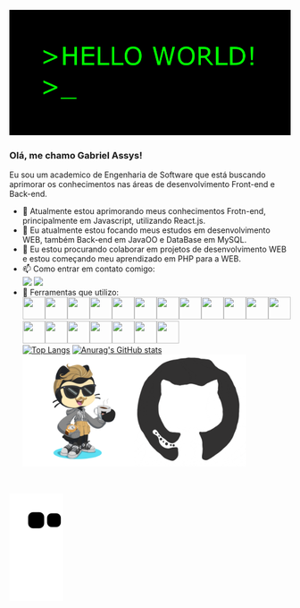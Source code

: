![gif](https://github.com/GABRIEL-ASSYS/Octocat/blob/main/68747470733a2f2f692e696d6775722e636f6d2f624841384b45372e676966.gif)
### Olá, me chamo Gabriel Assys!
Eu sou um academico de Engenharia de Software que está buscando aprimorar os conhecimentos nas áreas de desenvolvimento Front-end e Back-end.
- 🔭 Atualmente estou aprimorando meus conhecimentos Frotn-end, principalmente em Javascript, utilizando React.js.
- 🌱 Eu atualmente estou focando meus estudos em desenvolvimento WEB, também Back-end em JavaOO e DataBase em MySQL.
- 🤝 Eu estou procurando colaborar em projetos de desenvolvimento WEB e estou começando meu aprendizado em PHP para a WEB.
- 📫 Como entrar em contato comigo:<br/>
[<img src="https://img.shields.io/badge/linkedin-%230077B5.svg?&style=for-the-badge&logo=linkedin&logoColor=white" />](https://www.linkedin.com/in/gabriel-assys)
[<img src = "https://img.shields.io/badge/instagram-%23E4405F.svg?&style=for-the-badge&logo=instagram&logoColor=white">](https://www.instagram.com/gabriel_brachak/)
- 🔧 Ferramentas que utilizo:<br/>
<img src="https://cdn.jsdelivr.net/gh/devicons/devicon/icons/java/java-original-wordmark.svg" width="40" height="40"/><img src="https://cdn.jsdelivr.net/gh/devicons/devicon/icons/javascript/javascript-original.svg" width="40" height="40"/><img src="https://cdn.jsdelivr.net/gh/devicons/devicon/icons/c/c-original.svg" width="40" height="40"/><img src="https://cdn.jsdelivr.net/gh/devicons/devicon/icons/csharp/csharp-original.svg" width="40" height="40"/><img src="https://cdn.jsdelivr.net/gh/devicons/devicon/icons/html5/html5-original.svg" width="40" height="40"/><img src="https://cdn.jsdelivr.net/gh/devicons/devicon/icons/css3/css3-original.svg" width="40" height="40"/><img src="https://cdn.jsdelivr.net/gh/devicons/devicon/icons/git/git-original.svg" width="40" height="40"/><img src="https://cdn.jsdelivr.net/gh/devicons/devicon/icons/github/github-original-wordmark.svg" width="40" height="40"/><img src="https://cdn.jsdelivr.net/gh/devicons/devicon/icons/mysql/mysql-original-wordmark.svg" width="40" height="40"/><img src="https://cdn.jsdelivr.net/gh/devicons/devicon/icons/unity/unity-original.svg" width="40" height="40"/><img src="https://cdn.jsdelivr.net/gh/devicons/devicon/icons/androidstudio/androidstudio-original.svg" width="40" height="40"/><img src="https://cdn.jsdelivr.net/gh/devicons/devicon/icons/vscode/vscode-original.svg" width="40" height="40"/><img src="https://cdn.jsdelivr.net/gh/devicons/devicon/icons/canva/canva-original.svg" width="40" height="40"/><img src="https://cdn.jsdelivr.net/gh/devicons/devicon/icons/figma/figma-original.svg" width="40" height="40"/><img src="https://cdn.jsdelivr.net/gh/devicons/devicon/icons/python/python-original.svg" width="40" height="40"/><img src="https://cdn.jsdelivr.net/gh/devicons/devicon/icons/sass/sass-original.svg" width="40" height="40"/><img src="https://cdn.jsdelivr.net/gh/devicons/devicon/icons/trello/trello-plain.svg" width="40" height="40"/><img src="https://cdn.jsdelivr.net/gh/devicons/devicon/icons/react/react-original.svg" width="40" height="40"/><img src="https://cdn.jsdelivr.net/gh/devicons/devicon/icons/php/php-plain.svg" width="40" height="40"/>       
[![Top Langs](https://github-readme-stats.vercel.app/api/top-langs/?username=GABRIEL-ASSYS)](https://github.com/anuraghazra/github-readme-stats)
[![Anurag's GitHub stats](https://github-readme-stats.vercel.app/api?username=GABRIEL-ASSYS)](https://github.com/anuraghazra/github-readme-stats)<br/>
<img src="https://github.com/GABRIEL-ASSYS/Octocat/blob/main/octocat-1674837986440.png" width="200" height="200"/><img src="https://github.com/GABRIEL-ASSYS/Octocat/blob/main/68747470733a2f2f6d656469612e67697068792e636f6d2f6d656469612f6475334a336358797a686a3735494f6776412f67697068792e676966.gif" width="200" height="200"/>
<br/>

![Snake animation](https://github.com/GABRIEL-ASSYS/GABRIEL-ASSYS/blob/output/github-contribution-grid-snake.svg)
